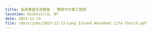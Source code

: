 ```yaml
---
title: 長島豐盛生命教會 - 聘請中文事工牧師
location: Hicksville, NY
date: 2023-11-13    
file: /docs/jobs/2023-11-13-Long Island Abundant Life Church.pdf
---
```

